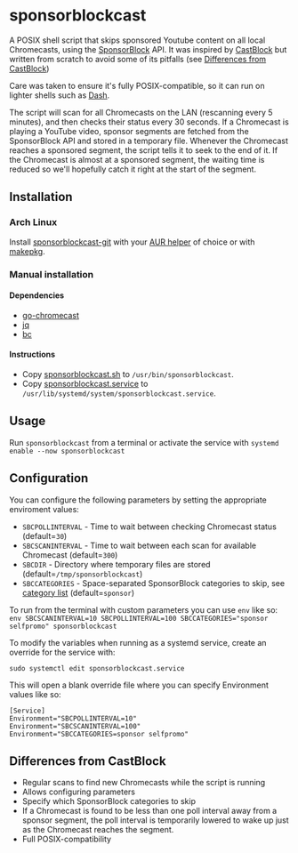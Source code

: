 # sponsorblockcast
A POSIX shell script that skips sponsored Youtube content on all local Chromecasts, using the [SponsorBlock](https://github.com/ajayyy/SponsorBlock) API. It was inspired by [CastBlock](https://github.com/stephen304/castblock) but written from scratch to avoid some of its pitfalls (see [Differences from CastBlock](#differences-from-castblock))

Care was taken to ensure it's fully POSIX-compatible, so it can run on lighter shells such as [Dash](https://wiki.archlinux.org/index.php/Dash).

The script will scan for all Chromecasts on the LAN (rescanning every 5 minutes), and then checks their status every 30 seconds. If a Chromecast is playing a YouTube video, sponsor segments are fetched from the SponsorBlock API and stored in a temporary file. Whenever the Chromecast reaches a sponsored segment, the script tells it to seek to the end of it. If the Chromecast is almost at a sponsored segment, the waiting time is reduced so we'll hopefully catch it right at the start of the segment.

## Installation
### Arch Linux
Install [sponsorblockcast-git](https://aur.archlinux.org/packages/sponsorblockcast-git) with your [AUR helper](https://wiki.archlinux.org/index.php/AUR_helpers) of choice or with [makepkg](https://wiki.archlinux.org/index.php/Arch_User_Repository#Installing_and_upgrading_packages).
### Manual installation
#### Dependencies

* [go-chromecast](https://github.com/vishen/go-chromecast)
* [jq](https://stedolan.github.io/jq)
* [bc](https://www.gnu.org/software/bc)
#### Instructions
* Copy [sponsorblockcast.sh](/sponsorblockcast.sh) to `/usr/bin/sponsorblockcast`.
* Copy [sponsorblockcast.service](/sponsorblockcast.service) to `/usr/lib/systemd/system/sponsorblockcast.service`.

## Usage
Run `sponsorblockcast` from a terminal or activate the service with `systemd enable --now sponsorblockcast`

## Configuration
You can configure the following parameters by setting the appropriate enviroment values:
* `SBCPOLLINTERVAL` - Time to wait between checking Chromecast status (default=`30`)
* `SBCSCANINTERVAL` - Time to wait between each scan for available Chromecast (default=`300`)
* `SBCDIR` - Directory where temporary files are stored (default=`/tmp/sponsorblockcast`)
* `SBCCATEGORIES` - Space-separated SponsorBlock categories to skip, see [category list](https://github.com/ajayyy/SponsorBlock/blob/master/config.json.example) (default=`sponsor`)

To run from the terminal with custom parameters you can use `env` like so:
`env SBCSCANINTERVAL=10 SBCPOLLINTERVAL=100 SBCCATEGORIES="sponsor selfpromo" sponsorblockcast`

To modify the variables when running as a systemd service, create an override for the service with:

`sudo systemctl edit sponsorblockcast.service`

This will open a blank override file where you can specify Environment values like so:
```
[Service]
Environment="SBCPOLLINTERVAL=10"
Environment="SBCSCANINTERVAL=100"
Environment="SBCCATEGORIES=sponsor selfpromo"
```

## Differences from CastBlock
* Regular scans to find new Chromecasts while the script is running
* Allows configuring parameters
* Specify which SponsorBlock categories to skip
* If a Chromecast is found to be less than one poll interval away from a sponsor segment, the poll interval is temporarily lowered to wake up just as the Chromecast reaches the segment.
* Full POSIX-compatibility

